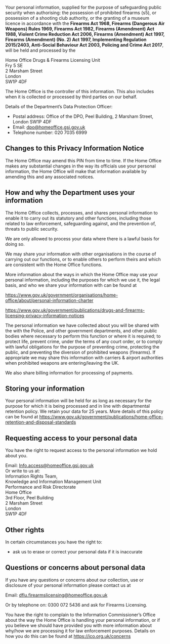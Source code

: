 Your personal information, supplied for the purpose of safeguarding public security when authorising: the possession of prohibited firearms (s5), or possession of a shooting club authority, or the granting of a museum licence in accordance with the __Firearms Act 1968, Firearms (Dangerous Air Weapons) Rules 1969, Firearms Act 1982, Firearms (Amendment) Act 1988, Violent Crime Reduction Act 2006, Firearms (Amendment) Act 1997, Firearms (Amendment) (No. 2) Act 1997, Implementing Regulation 2015/2403, Anti-Social Behaviour Act 2003, Policing and Crime Act 2017__, will be held and processed by the

Home Office Drugs & Firearms Licensing Unit  
Fry 5 SE  
2 Marsham Street  
London  
SW1P 4DF  

The Home Office is the controller of this information. This also includes when it is collected or processed by third parties on our behalf.

Details of the Department’s Data Protection Officer:
 * Postal address: Office of the DPO, Peel Building, 2 Marsham Street, London SW1P 4DF  
 * Email: <dpo@homeoffice.gsi.gov.uk>
 * Telephone number: 020 7035 6999

## Changes to this Privacy Information Notice

The Home Office may amend this PIN from time to time. If the Home Office makes any substantial changes in the way its officials use your personal information, the Home Office will make that information available by amending this and any associated notices.


## How and why the Department uses your information

The Home Office collects, processes, and shares personal information to enable it to carry out its statutory and other functions, including those related to law enforcement, safeguarding against, and the prevention of, threats to public security.

We are only allowed to process your data where there is a lawful basis for doing so.

We may share your information with other organisations in the course of carrying out our functions, or to enable others to perform theirs and which are consistent with the Home Office functions.

More information about the ways in which the Home Office may use your personal information, including the purposes for which we use it, the legal basis, and who we share your information with can be found at

<https://www.gov.uk/government/organisations/home-office/about/personal-information-charter>

<https://www.gov.uk/government/publications/drugs-and-firearms-licensing-privacy-information-notices>


The personal information we have collected about you will be shared with the with the Police, and other government departments, and other public bodies where necessary to perform this function or where it is required; to protect life, prevent crime, under the terms of any court order, or to comply with lawful obligations for the purpose of preventing crime, protecting the public, and preventing the diversion of prohibited weapons (firearms). If appropriate we may share this information with carriers & airport authorities when prohibited weapons are entering/leaving the UK.

We also share billing information for processing of payments.

## Storing your information

Your personal information will be held for as long as necessary for the purpose for which it is being processed and in line with departmental retention policy. We retain your data for 25 years. More details of this policy can be found at <https://www.gov.uk/government/publications/home-office-retention-and-disposal-standards>


## Requesting access to your personal data  

You have the right to request access to the personal information we hold about you.

Email: <Info.access@homeoffice.gsi.gov.uk>  
Or write to us at:  
Information Rights Team,  
Knowledge and Information Management Unit  
Performance and Risk Directorate  
Home Office  
3rd Floor, Peel Building  
2 Marsham Street  
London  
SW1P 4DF  

## Other rights

In certain circumstances you have the right to:
 * ask us to erase or correct your personal data if it is inaccurate

## Questions or concerns about personal data

If you have any questions or concerns about our collection, use or disclosure of your personal information please contact us at

Email: <dflu.firearmslicensing@homeoffice.gov.uk>

Or by telephone on: 0300 072 5436 and ask for Firearms Licensing.

You have the right to complain to the Information Commissioner’s Office about the way the Home Office is handling your personal information, or if you believe we should have provided you with more information about why/how we are processing it for law enforcement purposes. Details on how you do this can be found at <https://ico.org.uk/concerns>
